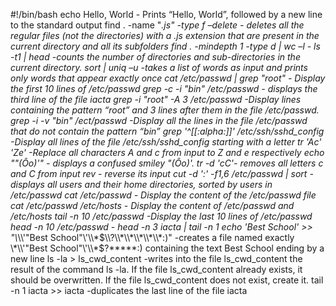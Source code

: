 #!/bin/bash
echo Hello, World - Prints “Hello, World”, followed by a new line to the standard output
find . -name "*.js" -type f –delete - deletes all the regular files (not the directories) with a .js extension that are present in the current directory and all its subfolders
find . -mindepth 1 -type d | wc –l - ls -t1 | head -counts the number of directories and sub-directories in the current directory.
sort | uniq –u -takes a list of words as input and prints only words that appear exactly once
cat /etc/passwd | grep "root" - Display the first 10 lines of /etc/passwd
grep -c -i "bin" /etc/passwd - displays the third line of the file iacta
grep -i "root" -A 3 /etc/passwd -Display lines containing the pattern “root” and 3 lines after them in the file /etc/passwd.
grep -i -v "bin" /ect/passwd -Display all the lines in the file /etc/passwd that do not contain the pattern “bin”
grep '^[[:alpha:]]' /etc/ssh/sshd_config -Display all lines of the file /etc/ssh/sshd_config starting with a letter
tr 'Ac' 'Ze' -Replace all characters A and c from input to Z and e respectively
echo "\"(Ôo)'" - displays a confused smiley "(Ôo)'.
tr -d 'cC'- removes all letters c and C from input
rev  - reverse its input
cut -d ':' -f1,6 /etc/passwd | sort - displays all users and their home directories, sorted by users in /etc/passwd
cat /etc/passwd - Display the content of the /etc/passwd file
cat /etc/passwd /etc/hosts - Display the content of /etc/passwd and /etc/hosts
tail -n 10 /etc/passwd -Display the last 10 lines of /etc/passwd
head -n 10 /etc/passwd -
head -n 3 iacta | tail -n 1
echo 'Best School' >> "\\*\\\\'\"Best School\"\\'\\\\*$\\?\\*\\*\\*\\*\\*:)" -creates a file named exactly \*\\'"Best School"\'\\*$\?\*\*\*\*\*:) containing the text Best School ending by a new line
ls -la > ls_cwd_content -writes into the file ls_cwd_content the result of the command ls -la. If the file ls_cwd_content already exists, it should be overwritten. If the file ls_cwd_content does not exist, create it.
tail -n 1 iacta >> iacta -duplicates the last line of the file iacta
